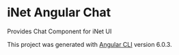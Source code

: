 iNet Angular Chat
===

Provides Chat Component for iNet UI

This project was generated with [Angular CLI](https://github.com/angular/angular-cli) version 6.0.3.
